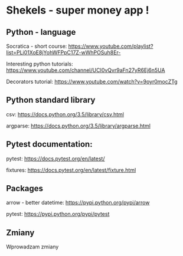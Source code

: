# Shekels - super money app !


## Python - language

Socratica - short course: https://www.youtube.com/playlist?list=PLi01XoE8jYohWFPpC17Z-wWhPOSuh8Er-

Interesting python tutorials: https://www.youtube.com/channel/UCI0vQvr9aFn27yR6Ej6n5UA

Decorators tutorial: https://www.youtube.com/watch?v=9oyr0mocZTg

## Python standard library

csv: https://docs.python.org/3.5/library/csv.html

argparse: https://docs.python.org/3.5/library/argparse.html

## Pytest documentation:

pytest: https://docs.pytest.org/en/latest/

fixtures: https://docs.pytest.org/en/latest/fixture.html

## Packages

arrow - better datetime: https://pypi.python.org/pypi/arrow

pytest: https://pypi.python.org/pypi/pytest

## Zmiany

Wprowadzam zmiany
